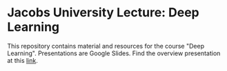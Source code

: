 # Jacobs University Lecture: Deep Learning

This repository contains material and resources for the course "Deep Learning". Presentations are Google Slides. Find the overview presentation at this [link](https://docs.google.com/presentation/d/13x8WuYhWd5O--dNKJVFPcmrTewG3Hk8mqLX6bHUrqQc/edit?usp=sharing).
